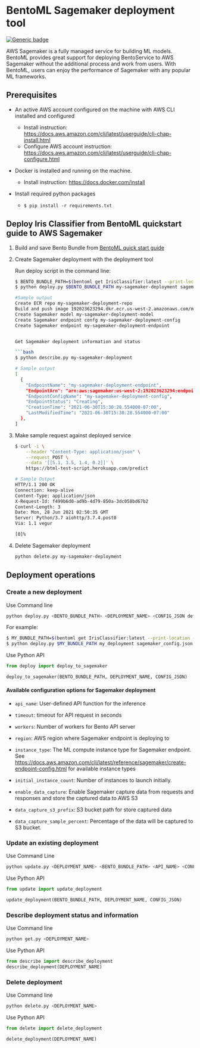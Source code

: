 # BentoML Sagemaker deployment tool

[![Generic badge](https://img.shields.io/badge/Release-Alpha-<COLOR>.svg)](https://shields.io/)

AWS Sagemaker is a fully managed service for building ML models. BentoML provides great support
for deploying BentoService to AWS Sagemaker without the additional process and work from users. With BentoML, users can enjoy the performance of Sagemaker with any popular ML frameworks.

## Prerequisites

- An active AWS account configured on the machine with AWS CLI installed and configured
    - Install instruction: https://docs.aws.amazon.com/cli/latest/userguide/cli-chap-install.html
    - Configure AWS account instruction: https://docs.aws.amazon.com/cli/latest/userguide/cli-chap-configure.html
- Docker is installed and running on the machine.
    - Install instruction: https://docs.docker.com/install

- Install required python packages
    - `$ pip install -r requirements.txt`


## Deploy Iris Classifier from BentoML quickstart guide to AWS Sagemaker

1. Build and save Bento Bundle from [BentoML quick start guide](https://github.com/bentoml/BentoML/blob/master/guides/quick-start/bentoml-quick-start-guide.ipynb)

2. Create Sagemaker deployment with the deployment tool

    Run deploy script in the command line:

    ```bash
    $ BENTO_BUNDLE_PATH=$(bentoml get IrisClassifier:latest --print-location -q)
    $ python deploy.py $BENTO_BUNDLE_PATH my-sagemaker-deployment sagemaker_config.json

    #Sample output
    Create ECR repo my-sagemaker-deployment-repo
    Build and push image 192023623294.dkr.ecr.us-west-2.amazonaws.com/my-sagemaker-deployment-repo:irisclassifier-20210630132202_b1fe9d
    Create Sagemaker model my-sagemaker-deployment-model
    Create Sagemaker endpoint confg my-sagemaker-deployment-config
    Create Sagemaker endpoint my-sagemaker-deployment-endpoint


    Get Sagemaker deployment information and status

    ```bash
    $ python describe.py my-sagemaker-deployment

    # Sample output
    [
      {
        "EndpointName": "my-sagemaker-deployment-endpoint",
        "EndpointArn": "arn:aws:sagemaker:us-west-2:192023623294:endpoint/my-sagemaker-deployment-endpoint",
        "EndpointConfigName": "my-sagemaker-deployment-config",
        "EndpointStatus": "Creating",
        "CreationTime": "2021-06-30T15:30:28.554000-07:00",
        "LastModifiedTime": "2021-06-30T15:30:28.554000-07:00"
      },
    ]
    ```

3. Make sample request against deployed service

    ```bash
    $ curl -i \
        --header "Content-Type: application/json" \
        --request POST \
        --data '[[5.1, 3.5, 1.4, 0.2]]' \
        https://btml-test-script.herokuapp.com/predict

    # Sample Output
    HTTP/1.1 200 OK
    Connection: keep-alive
    Content-Type: application/json
    X-Request-Id: f499b6d0-ad9b-4d79-850a-3dc058bd67b2
    Content-Length: 3
    Date: Mon, 28 Jun 2021 02:50:35 GMT
    Server: Python/3.7 aiohttp/3.7.4.post0
    Via: 1.1 vegur

    [0]%
    ```

4. Delete Sagemaker deployment

    ```bash
    python delete.py my-sagemaker-deployment
    ```

## Deployment operations

### Create a new deployment

Use Command line

```bash
python deploy.py <BENTO_BUNDLE_PATH> <DEPLOYMENT_NAME> <CONFIG_JSON default is sagemaker_config.json>
```

For example:

```bash
$ MY_BUNDLE_PATH=$(bentoml get IrisClassifier:latest --print-location -q)
$ python deploy.py $MY_BUNDLE_PATH my_deployment sagemaker_config.json
```

Use Python API

```python
from deploy import deploy_to_sagemaker

deploy_to_sagemaker(BENTO_BUNDLE_PATH, DEPLOYMENT_NAME, CONFIG_JSON)
```


#### Available configuration options for Sagemaker deployment

* `api_name`: User-defined API function for the inference

* `timeout`: timeout for API request in seconds

* `workers`: Number of workers for Bento API server

* `region`: AWS region where Sagemaker endpoint is deploying to

* `instance_type`: The ML compute instance type for Sagemaker endpoint. See https://docs.aws.amazon.com/cli/latest/reference/sagemaker/create-endpoint-config.html for available instance types

* `initial_instance_count`: Number of instances to launch initially.

* `enable_data_capture`: Enable Sagemaker capture data from requests and responses and store the captured data to AWS S3

* `data_capture_s3_prefix`: S3 bucket path for store captured data

* `data_capture_sample_percent`: Percentage of the data will be captured to S3 bucket.


### Update an existing deployment

Use Command Line
```bash
python update.py <DEPLOYMENT_NAME> <BENTO_BUNDLE_PATH> <API_NAME> <CONFIG_JSON default is sagemaker_config.json>
```


Use Python API

```python
from update import update_deployment

update_deployment(BENTO_BUNDLE_PATH, DEPLOYMENT_NAME, CONFIG_JSON)
```

### Describe deployment status and information

Use Command line

```bash
python get.py <DEPLOYMENT_NAME>
```


Use Python API

```python
from describe import describe_deployment
describe_deployment(DEPLOYMENT_NAME)
```

### Delete deployment

Use Command line

```bash
python delete.py <DEPLOYMENT_NAME>
```

Use Python API

```python
from delete import delete_deployment

delete_deployment(DEPLOYMENT_NAME)
```
